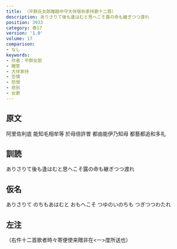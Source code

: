 ```yaml
---
title: （平群氏女郎贈越中守大伴宿祢家持歌十二首）
description: ありさりて後も逢はむと思へこそ露の命も継ぎつつ渡れ
position: 3933
category: 巻17
version: '1.0'
volume: 17
comparison:
- なし
keywords:
- 作者：平群女郎
- 贈答
- 大伴家持
- 恋情
- 怨恨
- 悲別
- 女歌
---
```


## 原文

阿里佐利底 能知毛相牟等 於母倍許曽 都由能伊乃知母 都藝都追和多礼

## 訓読

ありさりて後も逢はむと思へこそ露の命も継ぎつつ渡れ

## 仮名

ありさりて のちもあはむと おもへこそ つゆのいのちも つぎつつわたれ

## 左注

（右件十二首歌者時々寄便使来贈非在<一>度所送也）
